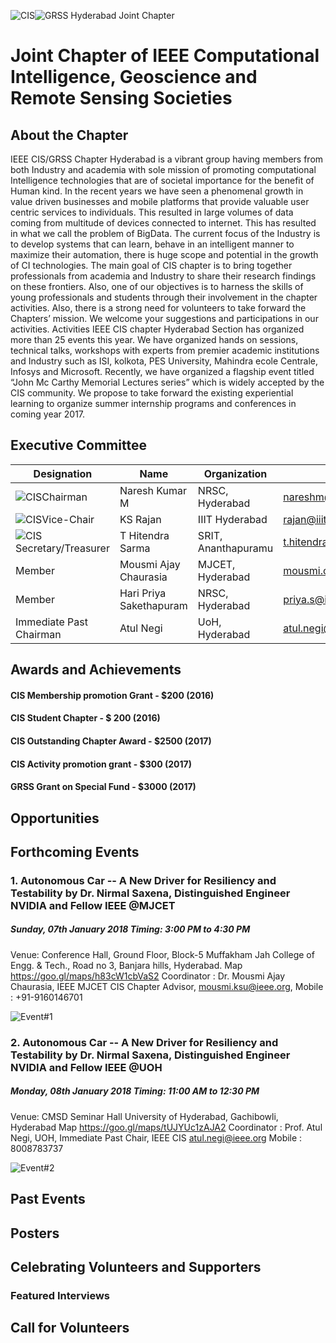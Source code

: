 ![CIS](img/logo/cis-logo.jpg?raw=true)![GRSS](img/logo/grss-logo2.jpg?raw=true) Hyderabad Joint Chapter

# Joint Chapter of IEEE Computational Intelligence, Geoscience and Remote Sensing Societies
## About the Chapter
IEEE CIS/GRSS Chapter Hyderabad is a vibrant group having members from both Industry and academia with sole mission of promoting computational Intelligence technologies that are of societal importance for the benefit of Human kind. In the recent years we have seen a phenomenal growth in value driven businesses and mobile platforms that provide valuable user centric services to individuals. This resulted in large volumes of data coming from multitude of devices connected to internet. This has resulted in what we call the problem of BigData. The current focus of the Industry is to develop systems that can learn, behave in an intelligent manner to maximize their automation, there is huge scope and potential in the growth of CI technologies. The main goal of CIS chapter is to bring together professionals from academia and Industry to share their research findings on these frontiers. Also, one of our objectives is to harness the skills of young professionals and students through their involvement in the chapter activities. Also, there is a strong need for volunteers to take forward the Chapters’ mission. We welcome your suggestions and participations in our activities.
Activities
IEEE CIS chapter Hyderabad Section has organized more than 25 events this year. We have organized hands on sessions, technical talks, workshops with experts from premier academic institutions and Industry such as ISI, kolkota, PES University, Mahindra ecole Centrale, Infosys and Microsoft. Recently, we have organized a flagship event titled “John Mc Carthy Memorial Lectures series” which is widely accepted by the CIS community. We propose to take forward the existing experiential learning to organize summer internship programs and conferences in coming year 2017.

## Executive Committee

|Designation|     Name        |    Organization|E-mail|#Membership|
|-----------|-----------------|--------|-----------------|----------|
|![CIS](img/ec/chair.jpg?raw=true)Chairman   |Naresh Kumar M   |NRSC, Hyderabad    |nareshm@ieee.org |SM 92101512|
|![CIS](img/ec/vicechair.jpg?raw=true)Vice-Chair| KS Rajan |IIIT Hyderabad| rajan@iiit.ac.in| M 92104718|
|![CIS](img/ec/secretary.jpg?raw=true) Secretary/Treasurer| T Hitendra Sarma |SRIT, Ananthapuramu |t.hitendrasarma@gmail.com |M 91168866|
|Member |Mousmi Ajay Chaurasia | MJCET, Hyderabad |mousmi.chaurasia@mjcollege.ac.in| M 91191414|
|Member | Hari Priya Sakethapuram| NRSC, Hyderabad| priya.s@ieee.org |M 94573404|
|Immediate Past Chairman |Atul Negi |UoH, Hyderabad| atul.negi@ieee.org| SM 3803707|

## Awards and Achievements
#### CIS Membership promotion Grant - $200  (2016)
#### CIS Student Chapter - $ 200 (2016)
#### CIS Outstanding Chapter Award - $2500 (2017)
#### CIS Activity promotion grant  - $300 (2017)
#### GRSS Grant on Special Fund - $3000 (2017)

## Opportunities

## Forthcoming Events

### 1. Autonomous Car -- A New Driver for Resiliency and Testability by Dr. Nirmal Saxena, Distinguished Engineer NVIDIA and Fellow IEEE @MJCET
##### Sunday, 07th January 2018 Timing: 3:00 PM to 4:30 PM
Venue: Conference Hall, Ground Floor, Block-5 Muffakham Jah College of Engg. & Tech., Road no 3, Banjara hills, Hyderabad.
Map https://goo.gl/maps/h83cW1cbVaS2
Coordinator : Dr. Mousmi Ajay Chaurasia, IEEE MJCET CIS Chapter Advisor, mousmi.ksu@ieee.org,
Mobile : +91-9160146701

![Event#1](events/flyer/EV1.jpg?raw=true)

### 2. Autonomous Car -- A New Driver for Resiliency and Testability by Dr. Nirmal Saxena, Distinguished Engineer NVIDIA and Fellow IEEE @UOH

##### Monday, 08th January 2018 Timing: 11:00 AM to 12:30 PM
Venue:  CMSD Seminar Hall
University of Hyderabad, Gachibowli, Hyderabad
Map  https://goo.gl/maps/tUJYUc1zAJA2
Coordinator : Prof. Atul Negi, UOH, Immediate Past Chair, IEEE CIS atul.negi@ieee.org
Mobile : 8008783737

![Event#2](events/flyer/EV2.jpg?raw=true)

## Past Events

## Posters

## Celebrating Volunteers and Supporters

### Featured Interviews

## Call for Volunteers
